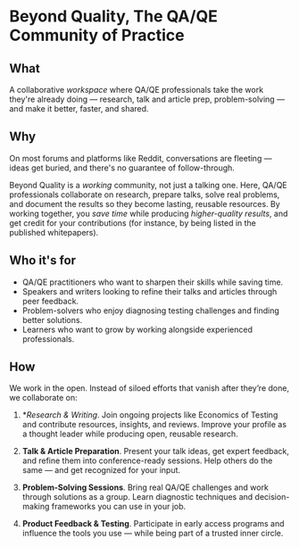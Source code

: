 # Beyond Quality, The QA/QE Community of Practice

## What

A collaborative _workspace_ where QA/QE professionals take the work they're already doing — research, talk and article prep, problem-solving — and make it better, faster, and shared.

## Why

On most forums and platforms like Reddit, conversations are fleeting — ideas get buried, and there's no guarantee of follow-through.

Beyond Quality is a _working_ community, not just a talking one. Here, QA/QE professionals collaborate on research, prepare talks, solve real problems, and document the results so they become lasting, reusable resources. By working together, you _save time_ while producing _higher-quality results_, and get credit for your contributions (for instance, by being listed in the published whitepapers).

## Who it's for

- QA/QE practitioners who want to sharpen their skills while saving time.
- Speakers and writers looking to refine their talks and articles through peer feedback.
- Problem-solvers who enjoy diagnosing testing challenges and finding better solutions.
- Learners who want to grow by working alongside experienced professionals.

## How

We work in the open. Instead of siloed efforts that vanish after they’re done, we collaborate on:

1. **Research & Writing*. Join ongoing projects like Economics of Testing and contribute resources, insights, and reviews. Improve your profile as a thought leader while producing open, reusable research.
	
2. **Talk & Article Preparation**. Present your talk ideas, get expert feedback, and refine them into conference-ready sessions. Help others do the same — and get recognized for your input.

3. **Problem-Solving Sessions**. Bring real QA/QE challenges and work through solutions as a group. Learn diagnostic techniques and decision-making frameworks you can use in your job.

4. **Product Feedback & Testing**. Participate in early access programs and influence the tools you use — while being part of a trusted inner circle.
